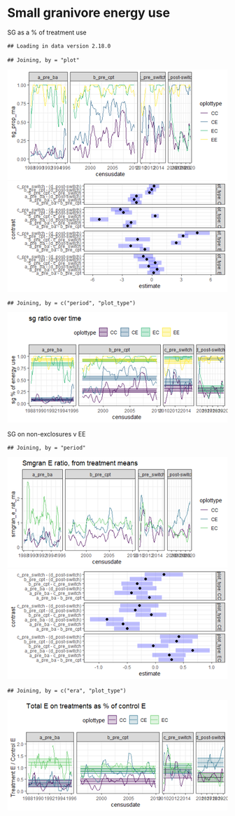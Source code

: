 Small granivore energy use
================

SG as a % of treatment use

    ## Loading in data version 2.18.0

    ## Joining, by = "plot"

![](sg_files/figure-gfm/unnamed-chunk-1-1.png)<!-- -->![](sg_files/figure-gfm/unnamed-chunk-1-2.png)<!-- -->

    ## Joining, by = c("period", "plot_type")

![](sg_files/figure-gfm/unnamed-chunk-1-3.png)<!-- -->

SG on non-exclosures v EE

    ## Joining, by = "period"

![](sg_files/figure-gfm/unnamed-chunk-2-1.png)<!-- -->![](sg_files/figure-gfm/unnamed-chunk-2-2.png)<!-- -->

    ## Joining, by = c("era", "plot_type")

![](sg_files/figure-gfm/unnamed-chunk-2-3.png)<!-- -->
